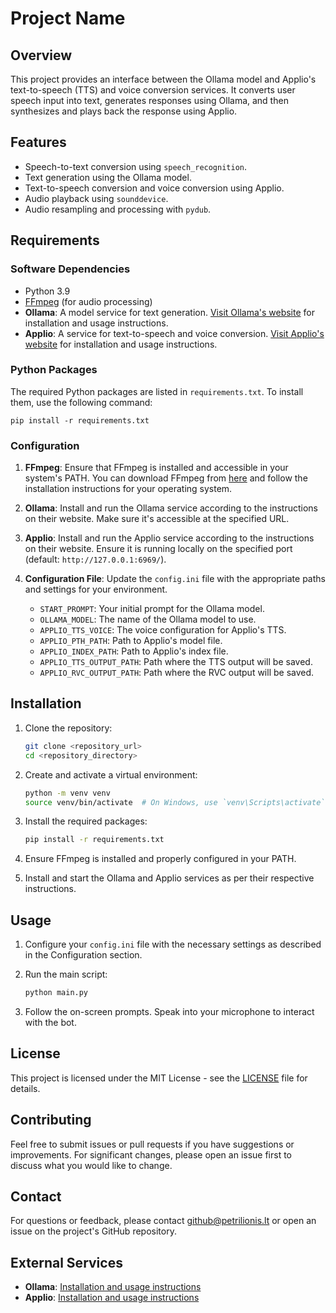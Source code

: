 # Project Name

## Overview

This project provides an interface between the Ollama model and Applio's text-to-speech (TTS) and voice conversion services. It converts user speech input into text, generates responses using Ollama, and then synthesizes and plays back the response using Applio.

## Features

- Speech-to-text conversion using `speech_recognition`.
- Text generation using the Ollama model.
- Text-to-speech conversion and voice conversion using Applio.
- Audio playback using `sounddevice`.
- Audio resampling and processing with `pydub`.

## Requirements

### Software Dependencies

- Python 3.9
- [FFmpeg](https://ffmpeg.org/download.html) (for audio processing)
- **Ollama**: A model service for text generation. [Visit Ollama's website](https://ollama.com) for installation and usage instructions.
- **Applio**: A service for text-to-speech and voice conversion. [Visit Applio's website](https://applio.org) for installation and usage instructions.

### Python Packages

The required Python packages are listed in `requirements.txt`. To install them, use the following command:

    pip install -r requirements.txt

### Configuration

1. **FFmpeg**: Ensure that FFmpeg is installed and accessible in your system's PATH. You can download FFmpeg from [here](https://ffmpeg.org/download.html) and follow the installation instructions for your operating system.

2. **Ollama**: Install and run the Ollama service according to the instructions on their website. Make sure it's accessible at the specified URL.

3. **Applio**: Install and run the Applio service according to the instructions on their website. Ensure it is running locally on the specified port (default: `http://127.0.0.1:6969/`).

4. **Configuration File**: Update the `config.ini` file with the appropriate paths and settings for your environment. 

   - `START_PROMPT`: Your initial prompt for the Ollama model.
   - `OLLAMA_MODEL`: The name of the Ollama model to use.
   - `APPLIO_TTS_VOICE`: The voice configuration for Applio's TTS.
   - `APPLIO_PTH_PATH`: Path to Applio's model file.
   - `APPLIO_INDEX_PATH`: Path to Applio's index file.
   - `APPLIO_TTS_OUTPUT_PATH`: Path where the TTS output will be saved.
   - `APPLIO_RVC_OUTPUT_PATH`: Path where the RVC output will be saved.

## Installation

1. Clone the repository:
    ```bash
    git clone <repository_url>
    cd <repository_directory>
    ```

2. Create and activate a virtual environment:
    ```bash
    python -m venv venv
    source venv/bin/activate  # On Windows, use `venv\Scripts\activate`
   ```

3. Install the required packages:
    ```bash
    pip install -r requirements.txt
   ```

4. Ensure FFmpeg is installed and properly configured in your PATH.

5. Install and start the Ollama and Applio services as per their respective instructions.

## Usage

1. Configure your `config.ini` file with the necessary settings as described in the Configuration section.

2. Run the main script:
    ```bash
    python main.py
    ```

3. Follow the on-screen prompts. Speak into your microphone to interact with the bot.

## License

This project is licensed under the MIT License - see the [LICENSE](LICENSE) file for details.

## Contributing

Feel free to submit issues or pull requests if you have suggestions or improvements. For significant changes, please open an issue first to discuss what you would like to change.

## Contact

For questions or feedback, please contact github@petrilionis.lt or open an issue on the project's GitHub repository.

## External Services

- **Ollama**: [Installation and usage instructions](https://ollama.com)
- **Applio**: [Installation and usage instructions](https://applio.org)
